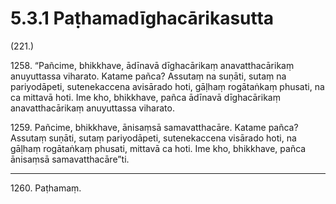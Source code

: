 

# 5.3.1 Paṭhamadīghacārikasutta




(221.)

1258\. “Pañcime, bhikkhave, ādīnavā dīghacārikaṃ anavatthacārikaṃ anuyuttassa viharato. Katame pañca? Assutaṃ na suṇāti, sutaṃ na pariyodāpeti, sutenekaccena avisārado hoti, gāḷhaṃ rogātaṅkaṃ phusati, na ca mittavā hoti. Ime kho, bhikkhave, pañca ādīnavā dīghacārikaṃ anavatthacārikaṃ anuyuttassa viharato.

1259\. Pañcime, bhikkhave, ānisaṃsā samavatthacāre. Katame pañca? Assutaṃ suṇāti, sutaṃ pariyodāpeti, sutenekaccena visārado hoti, na gāḷhaṃ rogātaṅkaṃ phusati, mittavā ca hoti. Ime kho, bhikkhave, pañca ānisaṃsā samavatthacāre”ti.

---

1260\. Paṭhamaṃ.





